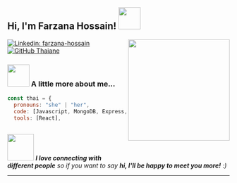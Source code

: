 <h2> Hi, I'm Farzana Hossain! <img src="https://media.giphy.com/media/mGcNjsfWAjY5AEZNw6/giphy.gif" width="50"></h2>
<img align='right' src="https://media.giphy.com/media/ieyl9zmCjO4b4t6qoY/giphy.gif" width="230">


[![Linkedin: farzana-hossain](https://img.shields.io/badge/-farzana-hossain-blue?style=flat-square&logo=Linkedin&logoColor=white&link=https://www.linkedin.com/in/farzana-hossain-769518269/)](https://www.linkedin.com/in/farzana-hossain-769518269/)
[![GitHub Thaiane](https://github.com/Bithe)]([https://github.com/Thaiane](https://github.com/Bithe))


### <img src="https://media.giphy.com/media/VgCDAzcKvsR6OM0uWg/giphy.gif" width="50"> A little more about me...  

```javascript
const thai = {
  pronouns: "she" | "her",
  code: [Javascript, MongoDB, Express, HTML, CSS, Tailwind],
  tools: [React],
  

```

<img src="https://media.giphy.com/media/LnQjpWaON8nhr21vNW/giphy.gif" width="60"> <em><b>I love connecting with different people</b> so if you want to say <b>hi, I'll be happy to meet you more!</b> :)</em>

---
